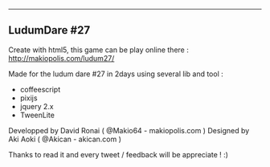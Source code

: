 ----------
LudumDare #27
----------

Create with html5, this game can be play online there : http://makiopolis.com/ludum27/

Made for the ludum dare #27 in 2days using several lib and tool :
- coffeescript
- pixijs
- jquery 2.x
- TweenLite

Developped by David Ronai ( @Makio64 - makiopolis.com )
Designed by Aki Aoki ( @Akican - akican.com )

Thanks to read it and every tweet / feedback will be appreciate ! :)